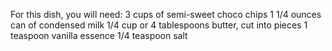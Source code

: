For this dish, you will need:
3 cups of semi-sweet choco chips
1  1/4 ounces can of condensed milk
1/4 cup or 4 tablespoons butter, cut into pieces
1 teaspoon vanilla essence
1/4 teaspoon salt